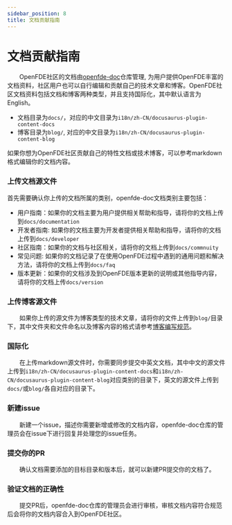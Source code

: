 ```yaml
---
sidebar_position: 8
title: 文档贡献指南
---
```


# 文档贡献指南

&emsp;&emsp;OpenFDE社区的文档由[openfde-doc](https://gitee.com/openfde/openfde-doc)仓库管理, 为用户提供OpenFDE丰富的文档资料，社区用户也可以自行编辑和贡献自己的技术文章和博客。OpenFDE社区文档资料包括文档和博客两种类型，并且支持国际化，其中默认语言为English。

- 文档目录为`docs/`，对应的中文目录为`i18n/zh-CN/docusaurus-plugin-content-docs`
- 博客目录为`blog/`, 对应的中文目录为`i18n/zh-CN/docusaurus-plugin-content-blog`

如果你想为OpenFDE社区贡献自己的特性文档或技术博客，可以参考markdown格式编辑你的文档内容。

### 上传文档源文件

首先需要确认你上传的文档所属的类别，openfde-doc文档类别主要包括：

- 用户指南：如果你的文档主要为用户提供相关帮助和指导，请将你的文档上传到`docs/documentation`
- 开发者指南: 如果你的文档主要为开发者提供相关帮助和指导，请将你的文档上传到`docs/developer`
- 社区指南：如果你的文档与社区相关，请将你的文档上传到`docs/commnuity`
- 常见问题: 如果你的文档记录了在使用OpenFDE过程中遇到的通用问题和解决方法，请将你的文档上传到`docs/faq`
- 版本更新：如果你的文档涉及到OpenFDE版本更新的说明或其他指导内容，请将你的文档上传`docs/version`

### 上传博客源文件

&emsp;&emsp;如果你上传的源文件为博客类型的技术文章，请将你的文件上传到`blog/`目录下，其中文件夹和文件命名以及博客内容的格式请参考[博客编写规范](https://docs.openfde.com/zh-CN/blog/writing-standards)。

### 国际化

&emsp;&emsp;在上传markdown源文件时，你需要同步提交中英文文档，其中中文的源文件上传到`i18n/zh-CN/docusaurus-plugin-content-docs`和`i18n/zh-CN/docusaurus-plugin-content-blog`对应类别的目录下，英文的源文件上传到`docs/`或`blog/`各自对应的目录下。

### 新建issue

&emsp;&emsp;新建一个issue，描述你需要新增或修改的文档内容，openfde-doc仓库的管理员会在issue下进行回复并处理您的issue任务。

### 提交你的PR

&emsp;&emsp;确认文档需要添加的目标目录和版本后，就可以新建PR提交你的文档了。

### 验证文档的正确性

&emsp;&emsp;提交PR后，openfde-doc仓库的管理员会进行审核，审核文档内容符合规范后会将你的文档内容合入到OpenFDE社区。


